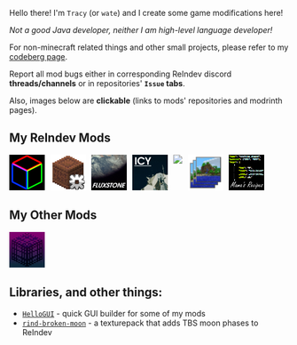 Hello there! I'm `Tracy` (or `wate`) and I create some game modifications here!

_Not a good Java developer, neither I am high-level language developer!_

For non-minecraft related things and other small projects, please refer to my [codeberg page](https://codeberg.org/tracystacktrace/).

Report all mod bugs either in corresponding ReIndev discord **threads/channels** or in repositories' **`Issue` tabs**.

Also, images below are **clickable** (links to mods' repositories and modrinth pages).

## My ReIndev Mods
<div style="display: flex; gap: 10px;">
  <a href="https://github.com/tracystacktrace/BootifulBlockOutline"><img src="https://github.com/tracystacktrace/BootifulBlockOutline/raw/main/src/main/resources/assets/bootifulblockoutline/icon.png" width="64"></a>
  <a href="https://github.com/tracystacktrace/BootifulCuneiformInterface"><img src="https://github.com/tracystacktrace/BootifulCuneiformInterface/raw/main/src/main/resources/assets/bootifulcuneiforminterface/icon.png" width="64"></a>
  <a href="https://github.com/tracystacktrace/Fluxstone"><img src="https://github.com/tracystacktrace/Fluxstone/raw/main/src/main/resources/assets/fluxstone/icon.png" width="64"></a>
  <a href="https://github.com/tracystacktrace/ICY"><img src="https://github.com/tracystacktrace/ICY/raw/main/src/main/resources/assets/icy/icon.png" width="64"></a>
  <a href="https://github.com/tracystacktrace/authon"><img src="https://github.com/tracystacktrace/authon/raw/main/src/main/resources/assets/authon/icon.png" width="64"></a>
  <a href="https://modrinth.com/mod/stack-em"><img src="https://github.com/tracystacktrace/StackEm/raw/main/src/main/resources/assets/stackem/icon.png" width="64"></a>
  <a href="https://github.com/tracystacktrace/mamasrecipes-reindev"><img src="https://github.com/tracystacktrace/mamasrecipes-reindev/raw/main/src/main/resources/assets/mamasrecipes/icon.png" width="64"></a>
</div>

## My Other Mods
<div style="display: flex; gap: 10px;">
  <a href="https://modrinth.com/mod/spawnerdropsloot"><img src="https://github.com/tracystacktrace/SpawnerDropsLoot/raw/master/docs/icon.png" width="64"></a>
</div>


## Libraries, and other things:
- [`HelloGUI`](https://github.com/tracystacktrace/HelloGUI) - quick GUI builder for some of my mods
- [`rind-broken-moon`](https://github.com/tracystacktrace/rind-broken-moon) - a texturepack that adds TBS moon phases to ReIndev

<!--
- 🔭 I’m currently working on ...
- 🌱 I’m currently learning ...
- 👯 I’m looking to collaborate on ...
- 🤔 I’m looking for help with ...
- 💬 Ask me about ...
- 📫 How to reach me: ...
- 😄 Pronouns: ...
- ⚡ Fun fact: ...
-->
